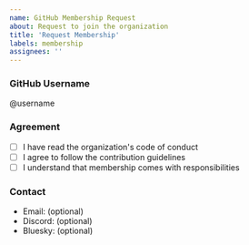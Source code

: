 ```yaml
---
name: GitHub Membership Request
about: Request to join the organization
title: 'Request Membership'
labels: membership
assignees: ''
---
```


### GitHub Username
<!-- Please provide your GitHub username -->
@username

### Agreement
- [ ] I have read the organization's code of conduct
- [ ] I agree to follow the contribution guidelines
- [ ] I understand that membership comes with responsibilities

### Contact
<!-- How can we reach you (optional) -->
- Email: (optional)
- Discord: (optional)
- Bluesky: (optional)
